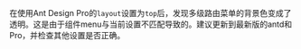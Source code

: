 在使用Ant Design Pro的`layout`设置为`top`后，发现多级路由菜单的背景色变成了透明。这是由于组件menu与当前设置不匹配导致的。建议更新到最新版的antd和Pro，并检查其他设置是否正确。
